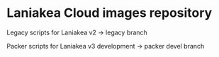 Laniakea Cloud images repository
================================

Legacy scripts for Laniakea v2 -> legacy branch

Packer scripts for Laniakea v3 development -> packer devel branch
